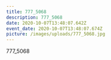 ```yaml
---
title: 777_5068
description: 777_5068
date: 2020-10-07T13:48:07.642Z
event_date: 2020-10-07T13:48:07.674Z
picture: /images/uploads/777_5068.jpg
---
```

777_5068